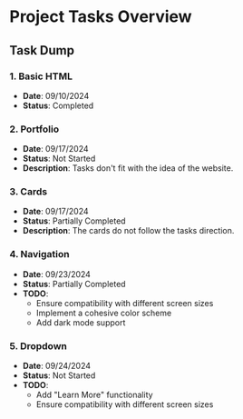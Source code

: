 # Project Tasks Overview

## Task Dump

### 1. Basic HTML
- **Date**: 09/10/2024
- **Status**: Completed

### 2. Portfolio
- **Date**: 09/17/2024
- **Status**: Not Started
- **Description**: Tasks don't fit with the idea of the website. 

### 3. Cards
- **Date**: 09/17/2024
- **Status**: Partially Completed
- **Description**: The cards do not follow the tasks direction.

### 4. Navigation
- **Date**: 09/23/2024
- **Status**: Partially Completed
- **TODO**: 
  - Ensure compatibility with different screen sizes
  - Implement a cohesive color scheme
  - Add dark mode support

### 5. Dropdown
- **Date**: 09/24/2024
- **Status**: Not Started
- **TODO**:
  - Add "Learn More" functionality
  - Ensure compatibility with different screen sizes